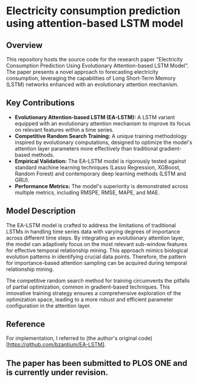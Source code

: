 # Electricity consumption prediction using attention-based LSTM model

## Overview
This repository hosts the source code for the research paper "Electricity Consumption Prediction Using Evolutionary Attention-based LSTM Model". The paper presents a novel approach to forecasting electricity consumption, leveraging the capabilities of Long Short-Term Memory (LSTM) networks enhanced with an evolutionary attention mechanism.

## Key Contributions
- **Evolutionary Attention-based LSTM (EA-LSTM):** A LSTM variant equipped with an evolutionary attention mechanism to improve its focus on relevant features within a time series.
- **Competitive Random Search Training:** A unique training methodology inspired by evolutionary computations, designed to optimize the model's attention layer parameters more effectively than traditional gradient-based methods.
- **Empirical Validation:** The EA-LSTM model is rigorously tested against standard machine learning techniques (Lasso Regression, XGBoost, Random Forest) and contemporary deep learning methods (LSTM and GRU).
- **Performance Metrics:** The model's superiority is demonstrated across multiple metrics, including RMSPE, RMSE, MAPE, and MAE.

## Model Description
The EA-LSTM model is crafted to address the limitations of traditional LSTMs in handling time series data with varying degrees of importance across different time steps. By integrating an evolutionary attention layer, the model can adaptively focus on the most relevant sub-window features for effective temporal relationship mining. This approach mimics biological evolution patterns in identifying crucial data points. Therefore, the pattern for importance-based attention sampling can be acquired during temporal relationship mining.

The competitive random search method for training circumvents the pitfalls of partial optimization, common in gradient-based techniques. This innovative training strategy ensures a comprehensive exploration of the optimization space, leading to a more robust and efficient parameter configuration in the attention layer.


## Reference
For implementation, I referred to (the author's original code)[https://github.com/bzantium/EA-LSTM].


## The paper has been submitted to **PLOS ONE** and is currently under revision.
